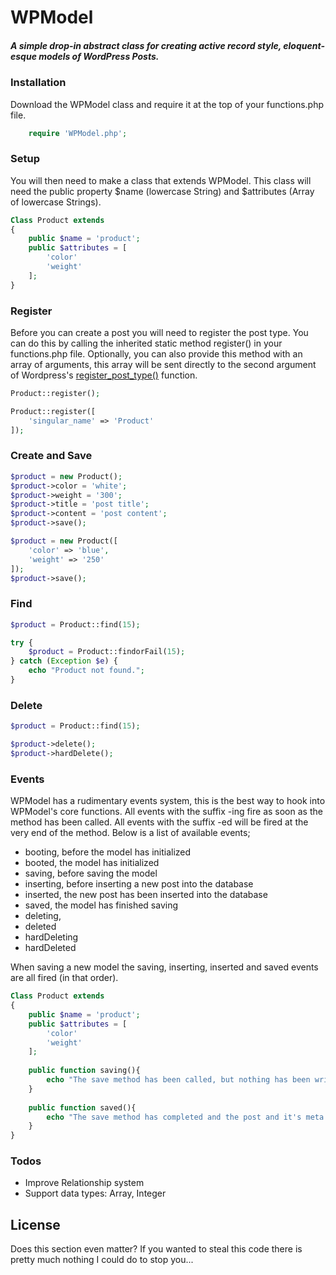 # WPModel

##### A simple drop-in abstract class for creating active record style, eloquent-esque models of WordPress Posts.

### Installation

Download the WPModel class and require it at the top of your functions.php file.

```php
    require 'WPModel.php';
```

### Setup
You will then need to make a class that extends WPModel. This class will need the public property $name (lowercase String) and $attributes (Array of lowercase Strings).
```php
Class Product extends
{
    public $name = 'product';
    public $attributes = [
        'color'
        'weight'
    ];
}
```

### Register
Before you can create a post you will need to register the post type. You can do this by calling the inherited static method register() in your functions.php file.
Optionally, you can also provide this method with an array of arguments, this array will be sent directly to the second argument of Wordpress's [register_post_type()](https://codex.wordpress.org/Function_Reference/register_post_type) function.
```php
Product::register();

Product::register([
    'singular_name' => 'Product'
]);
```

### Create and Save
```php
$product = new Product();
$product->color = 'white';
$product->weight = '300';
$product->title = 'post title';
$product->content = 'post content';
$product->save();

$product = new Product([
    'color' => 'blue',
    'weight' => '250'
]);
$product->save();
```

### Find
```php
$product = Product::find(15);

try {
    $product = Product::findorFail(15);
} catch (Exception $e) {
    echo "Product not found.";
}
```

### Delete
```php
$product = Product::find(15);

$product->delete();
$product->hardDelete();
```

### Events
WPModel has a rudimentary events system, this is the best way to hook into WPModel's core functions. All events with the suffix -ing fire as soon as the method has been called. All events with the suffix -ed will be fired at the very end of the method. Below is a list of available events;

- booting, before the model has initialized
- booted, the model has initialized
- saving, before saving the model
- inserting, before inserting a new post into the database
- inserted, the new post has been inserted into the database
- saved, the model has finished saving
- deleting, 
- deleted
- hardDeleting
- hardDeleted

When saving a new model the saving, inserting, inserted and saved events are all fired (in that order).
```php
Class Product extends
{
    public $name = 'product';
    public $attributes = [
        'color'
        'weight'
    ];
    
    public function saving(){
        echo "The save method has been called, but nothing has been written to the database yet."
    }
    
    public function saved(){
        echo "The save method has completed and the post and it's meta data have been updated in the database."
    }
}
```

### Todos

 - Improve Relationship system
 - Support data types: Array, Integer

License
----

Does this section even matter? If you wanted to steal this code there is pretty much nothing I could do to stop you...

